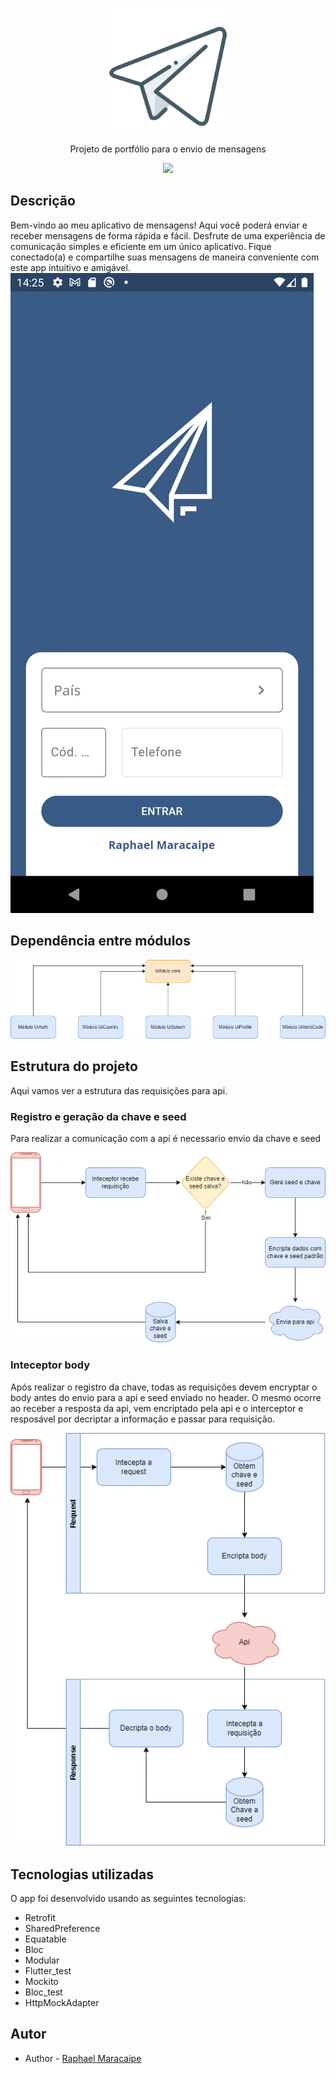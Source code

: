 <p align="center">  
  <img src="./docs/img/icon_app.png" width="200" alt="Portfolio - Logo" />  
</p>  
<p align="center">Projeto de portfólio para o envio de mensagens</p>  

  <p align="center">
 <img src="https://img.shields.io/badge/Flutter-02569B.svg?style=for-the-badge&logo=Flutter&logoColor=white" />
 </p>


## Descrição
Bem-vindo ao meu aplicativo de mensagens! Aqui você poderá enviar e receber mensagens de forma rápida e fácil. Desfrute de uma experiência de comunicação simples e eficiente em um único aplicativo. Fique conectado(a) e compartilhe suas mensagens de maneira conveniente com este app intuitivo e amigável.
[![Watch the video](./docs/img/Screenshot_20230904_112510.png)](./docs/video/Screen_recording_20230904_112102.webm)

## Dependência entre módulos
<p align="center">  
  <img src="./docs/img/modules.png" width="600" alt="Portfolio - Flutter - Modules" />  
</p>  

## Estrutura do projeto
Aqui vamos ver a estrutura das requisições para api.

### Registro e geração da chave e seed
Para realizar a comunicação com a api é necessario envio da chave e seed

<p align="center">  
  <img src="./docs/img/register_saved_key_seed.png" width="600" alt="Registro e geração da chave e seed" />  
</p>  

### Inteceptor body
Após realizar o registro da chave, todas as requisições devem encryptar o body antes do envio para a api e seed enviado no header. O mesmo ocorre ao receber a resposta da api, vem encriptado pela api e o interceptor e resposável por decriptar a informação e passar para requisição.

<p align="center">  
  <img src="./docs/img/inteceptor_body.png" width="600" alt="Inteceptor body" />  
</p>  

## Tecnologias utilizadas
O app foi desenvolvido usando as seguintes tecnologias:
- Retrofit
- SharedPreference
- Equatable
- Bloc
- Modular
- Flutter_test
- Mockito
- Bloc_test
- HttpMockAdapter

## Autor
- Author - [Raphael Maracaipe](https://www.linkedin.com/in/raphaelmaracaipe)
